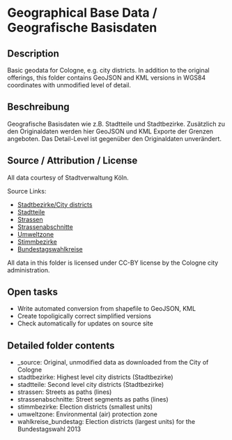 Geographical Base Data / Geografische Basisdaten
================================================

## Description

Basic geodata for Cologne, e.g. city districts. In addition to the original offerings,
this folder contains GeoJSON and KML versions in WGS84 coordinates with unmodified level
of detail.


## Beschreibung

Geografische Basisdaten wie z.B. Stadtteile und Stadtbezirke. Zusätzlich zu den Originaldaten
werden hier GeoJSON und KML Exporte der Grenzen angeboten. Das Detail-Level ist gegenüber
den Originaldaten unverändert.


## Source / Attribution / License

All data courtesy of Stadtverwaltung Köln.

Source Links:

* [Stadtbezirke/City districts](http://www.offenedaten-koeln.de/offene-daten/?did=14)
* [Stadtteile](http://www.offenedaten-koeln.de/offene-daten/?did=15)
* [Strassen](http://www.offenedaten-koeln.de/offene-daten/?did=63)
* [Strassenabschnitte](http://www.offenedaten-koeln.de/offene-daten/?did=64)
* [Umweltzone](http://www.offenedaten-koeln.de/offene-daten/?did=31)
* [Stimmbezirke](http://www.offenedaten-koeln.de/offene-daten/?did=48)
* [Bundestagswahlkreise](http://www.offenedaten-koeln.de/offene-daten/?did=47)

All data in this folder is licensed under CC-BY license by the Cologne city administration.

## Open tasks

* Write automated conversion from shapefile to GeoJSON, KML
* Create topoligically correct simplified versions
* Check automatically for updates on source site


## Detailed folder contents

* _source: Original, unmodified data as downloaded from the City of Cologne
* stadtbezirke: Highest level city districts (Stadtbezirke)
* stadtteile: Second level city districts (Stadtbezirke)
* strassen: Streets as paths (lines)
* strassenabschnitte: Street segments as paths (lines)
* stimmbezirke: Election districts (smallest units)
* umweltzone: Environmental (air) protection zone
* wahlkreise_bundestag: Election districts (largest units) for the Bundestagswahl 2013
